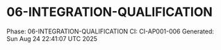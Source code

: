 # 06-INTEGRATION-QUALIFICATION
Phase: 06-INTEGRATION-QUALIFICATION
CI: CI-AP001-006
Generated: Sun Aug 24 22:41:07 UTC 2025

